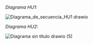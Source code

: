 *Diagrama HU1:*

![Diagrama_de_secuencia_HU1 drawio](https://github.com/sebastianguerra/GRP-03-2024-PROYINF/assets/106497186/e4141581-4807-4ad1-a3be-16dc6a0719d0)

*Diagrama HU2:*

![Diagrama sin título drawio (5)](https://github.com/sebastianguerra/GRP-03-2024-PROYINF/assets/163371085/2e90724e-6862-4ab7-82a4-055246d518b8)



